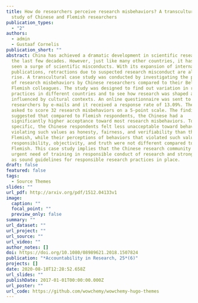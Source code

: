 ```yaml
---
title: How do researchers perceive research misbehaviors? A transcultural case
  study of Chinese and Flemish researchers
publication_types:
  - "2"
authors:
  - admin
  - Gustaaf Cornelis
publication_short: ""
abstract: China has achieved a dramatic development in scientific research over
  the last few decades. However, just like many other countries, it has also
  seen a surge of scientific misconducts. With its expansion of international
  publications, retractions due to suspected research misconduct are also on the
  rise. A transcultural case study was conducted by investigating the perception
  of research misbehaviors by Chinese researchers compared to their Belgian
  Flemish colleagues. The study was designed to find out variation in research
  practices in different countries and to see how research was shaped and
  influenced by cultural contexts. An online questionnaire was sent to 3,236
  researchers by e-mails and it received a response rate of 13.09%. They were
  asked to score 32 research misbehaviors on a 5-point scale. The findings
  suggested that compared to Flemish respondents, the Chinese had a
  significantly higher acceptance toward most research misbehaviors. To be more
  specific, the Chinese respondents felt less unacceptable toward behaviors
  violating such values as honesty, fairness, and verifiability than the
  Flemish, while their perceptions of behaviors that violated such values as
  responsibility, objectivity, and truth were not different compared to the
  Flemish. This case study implies that the Chinese research community is in an
  urgent need of training in responsible conduct of research and strong as well
  as sound guidelines for responsible research practices in place.
draft: false
featured: false
tags:
  - Source Themes
slides: ""
url_pdf: http://arxiv.org/pdf/1512.04133v1
image:
  caption: ""
  focal_point: ""
  preview_only: false
summary: ""
url_dataset: ""
url_project: ""
url_source: ""
url_video: ""
author_notes: []
doi: https://doi.org/10.1080/08989621.2018.1507824
publication: "*Accountability in Research, 25*(6)"
projects: []
date: 2020-08-10T12:28:52.658Z
url_slides: ""
publishDate: 2017-01-01T00:00:00.000Z
url_poster: ""
url_code: https://github.com/wowchemy/wowchemy-hugo-themes
---
```

